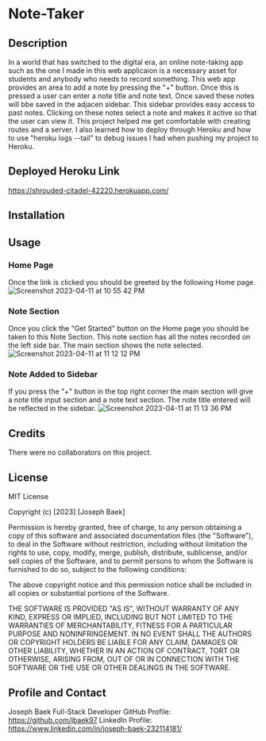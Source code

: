 # Note-Taker

## Description
  In a world that has switched to the digital era, an online note-taking app such as the one I made in this web applicaion is a necessary asset for students and anybody who needs to record something. This web app provides an area to add a note by pressing the "+" button. Once this is pressed a user can enter a note title and note text. Once saved these notes will bbe saved in the adjacen sidebar. This sidebar provides easy access to past notes. Clicking on these notes select a note and makes it active so that the user can view it. This project helped me get comfortable with creating routes and a server. I also learned how to deploy through Heroku and how to use "heroku logs --tail" to debug issues I had when pushing my project to Heroku.

## Deployed Heroku Link
https://shrouded-citadel-42220.herokuapp.com/

## Installation

## Usage
### Home Page
Once the link is clicked you should be greeted by the following Home page. 
![Screenshot 2023-04-11 at 10 55 42 PM](https://user-images.githubusercontent.com/118772984/231367462-29b59911-60da-49f6-9bab-70e40f2523a9.png)

### Note Section
Once you click the "Get Started" button on the Home page you should be taken to this Note Section. This note section has all the notes recorded on the left side bar. The main section shows the note selected.
![Screenshot 2023-04-11 at 11 12 12 PM](https://user-images.githubusercontent.com/118772984/231367531-03f10fee-b2f8-4cb8-a535-e21872a9b1cb.png)

### Note Added to Sidebar
If you press the "+" button in the top right corner the main section will give a note title input section and a note text section. The note title entered will be reflected in the sidebar. 
![Screenshot 2023-04-11 at 11 13 36 PM](https://user-images.githubusercontent.com/118772984/231367656-4d3a2a37-70cb-4c05-bd9e-667e40ec201a.png)

## Credits
There were no collaborators on this project.

## License
MIT License

Copyright (c) [2023] [Joseph Baek]

Permission is hereby granted, free of charge, to any person obtaining a copy
of this software and associated documentation files (the "Software"), to deal
in the Software without restriction, including without limitation the rights
to use, copy, modify, merge, publish, distribute, sublicense, and/or sell
copies of the Software, and to permit persons to whom the Software is
furnished to do so, subject to the following conditions:

The above copyright notice and this permission notice shall be included in all
copies or substantial portions of the Software.

THE SOFTWARE IS PROVIDED "AS IS", WITHOUT WARRANTY OF ANY KIND, EXPRESS OR
IMPLIED, INCLUDING BUT NOT LIMITED TO THE WARRANTIES OF MERCHANTABILITY,
FITNESS FOR A PARTICULAR PURPOSE AND NONINFRINGEMENT. IN NO EVENT SHALL THE
AUTHORS OR COPYRIGHT HOLDERS BE LIABLE FOR ANY CLAIM, DAMAGES OR OTHER
LIABILITY, WHETHER IN AN ACTION OF CONTRACT, TORT OR OTHERWISE, ARISING FROM,
OUT OF OR IN CONNECTION WITH THE SOFTWARE OR THE USE OR OTHER DEALINGS IN THE
SOFTWARE.

## Profile and Contact
Joseph Baek
Full-Stack Developer
GitHub Profile: https://github.com/jbaek97
LinkedIn Profile: https://www.linkedin.com/in/joseph-baek-232114181/
